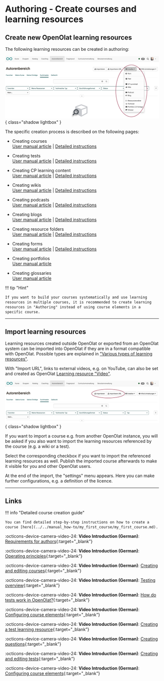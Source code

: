 # Authoring - Create courses and learning resources

##  Create new OpenOlat learning resources

The following learning resources can be created in authoring:

![autorenbereich_erstellen_v1_de.png](assets/autorenbereich_erstellen_v1_de.png){ class="shadow lightbox" }

The specific creation process is described on the following pages:

* Creating courses <br>
[User manual article](../learningresources/Creating_Course.md) | [Detailed instructions](../../manual_how-to/my_first_course/my_first_course.md)

* Creating tests<br>
[User manual article](../learningresources/Test.md) | [Detailed instructions](../../manual_how-to/test_creation_procedure/test_creation_procedure.md)

* Creating CP learning content<br>
[User manual article](../learningresources/CP_Editor.md) | [Detailed instructions](../../manual_how-to/content_package/content_package.md)

* Creating wikis <br>
[User manual article](../learningresources/Wiki.md) | [Detailed instructions](../../manual_how-to/wikis/wikis.md)

* Creating podcasts <br>
[User manual article](../learningresources/Podcast.md) | [Detailed instructions](../../manual_how-to/podcast/podcast.md)

* Creating blogs<br>
[User manual article](../learningresources/Blog.md) | [Detailed instructions](../../manual_how-to/blog/blog.md)

* Creating resource folders<br>
[User manual article](../learningresources/Resource_Folder.md) | [Detailed instructions](../../manual_how-to/multiple_use/multiple_use.md)

* Creating forms <br>
[User manual article](../learningresources/Form.md)  | [Detailed instructions](../../manual_how-to/create_a_form/create_a_form.md)

* Creating portfolios<br>
[User manual article](../learningresources/Portfolio_template_Creation.md) 

* Creating glossaries<br>
[User manual article](../learningresources/Glossary.md) 

!!! tip "Hint"

    If you want to build your courses systematically and use learning resources in multiple courses, it is recommended to create learning resources in "Authoring" instead of using course elements in a specific course.

---

##  Import learning resources

Learning resources created outside OpenOlat or exported from an OpenOlat system can be imported into OpenOlat if they are in a format compatible with OpenOlat. Possible types are explained in ["Various types of learning resources"](../learningresources/index.md).

With "Import URL", links to external videos, e.g. on YouTube, can also be set and created as OpenOlat [Learning resource "Video"](../learningresources/Learning_resource_Video.md).

![autorenbereich_importieren_v1_de.png](assets/autorenbereich_importieren_v1_de.png){ class="shadow lightbox" }

If you want to import a course e.g. from another OpenOlat instance, you will be asked if you also want to import the learning resources referenced by the course (e.g. a wiki or a test).

Select the corresponding checkbox if you want to import the referenced learning resources as well. Publish the imported course afterwards to make it visible for you and other OpenOlat users.

At the end of the import, the "settings" menu appears. Here you can make further configurations, e.g. a definition of the licence.


---

##  Links

!!! info "Detailed course creation guide"

    You can find detailed step-by-step instructions on how to create a course [here](../../manual_how-to/my_first_course/my_first_course.md).


:octicons-device-camera-video-24: **Video Introduction (German)**: [Requirements for authors](<https://www.youtube.com/embed/L0jc_LBKXLE>){:target="_blank”}

:octicons-device-camera-video-24: **Video Introduction (German)**: [Operating principles](<https://www.youtube.com/embed/M-JkSAFN298>){:target="_blank”}

:octicons-device-camera-video-24: **Video Introduction (German)**: [Creating and editing courses](<https://www.youtube.com/embed/SfOSyDG0qvE>){:target="_blank”}

:octicons-device-camera-video-24: **Video Introduction (German)**: [Testing overview](<https://www.youtube.com/embed/fkqH41-8CaI>){:target="_blank”}

:octicons-device-camera-video-24: **Video Introduction (German)**: [How do tests work in OpenOlat?](<https://www.youtube.com/embed/M0p3UKaEOlg>){:target="_blank”}

:octicons-device-camera-video-24: **Video Introduction (German)**: [Configuring course elements](<https://www.youtube.com/embed/SAkzzoOQEoQ>){:target="_blank”}

:octicons-device-camera-video-24: **Video Introduction (German)**: [Creating a test learning resource](<https://www.youtube.com/embed/WUs-upCf2tQ>){:target="_blank”}

:octicons-device-camera-video-24: **Video Introduction (German)**: [Creating questions](<https://www.youtube.com/embed/2ZrINPQ6tYw>){:target="_blank”}

:octicons-device-camera-video-24: **Video Introduction (German)**: [Creating and editing tests](<https://www.youtube.com/embed/eNNdDdQDlfs>){:target="_blank”}

:octicons-device-camera-video-24: **Video Introduction (German)**: [Configuring course elements](<https://www.youtube.com/embed/SAkzzoOQEoQ>){:target="_blank”}
